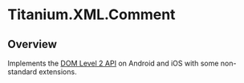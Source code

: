# Titanium.XML.Comment

<TypeHeader/>

## Overview

Implements the [DOM Level 2 API](https://www.w3.org/TR/DOM-Level-2-Core/core.html#ID-1728279322) on
Android and iOS with some non-standard extensions.

<ApiDocs/>
